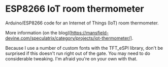 # ESP8266 IoT room thermometer

Arduino/ESP8266 code for an Internet of Things (IoT) room thermometer.

More information (on the blog)[https://mansfield-devine.com/speculatrix/category/projects/iot-thermometer/].

Because I use a number of custom fonts with the TFT_eSPI library, don't be surprised if this doesn't run right out of the gate. You may need to do considerable tweaking. I'm afraid you're on your own with that.
